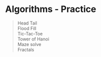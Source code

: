 # Algorithms - Practice

> Head Tail  
> Flood Fill  
> Tic-Tac-Toe   
> Tower of Hanoi  
> Maze solve  
> Fractals  

